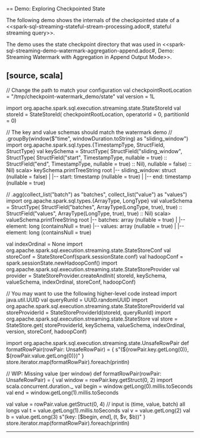 == Demo: Exploring Checkpointed State

The following demo shows the internals of the checkpointed state of a <<spark-sql-streaming-stateful-stream-processing.adoc#, stateful streaming query>>.

The demo uses the state checkpoint directory that was used in <<spark-sql-streaming-demo-watermark-aggregation-append.adoc#, Demo: Streaming Watermark with Aggregation in Append Output Mode>>.

[source, scala]
----
// Change the path to match your configuration
val checkpointRootLocation = "/tmp/checkpoint-watermark_demo/state"
val version = 1L

import org.apache.spark.sql.execution.streaming.state.StateStoreId
val storeId = StateStoreId(
  checkpointRootLocation,
  operatorId = 0,
  partitionId = 0)

// The key and value schemas should match the watermark demo
// .groupBy(window($"time", windowDuration.toString) as "sliding_window")
import org.apache.spark.sql.types.{TimestampType, StructField, StructType}
val keySchema = StructType(
  StructField("sliding_window",
    StructType(
      StructField("start", TimestampType, nullable = true) ::
      StructField("end", TimestampType, nullable = true) :: Nil),
    nullable = false) :: Nil)
scala> keySchema.printTreeString
root
 |-- sliding_window: struct (nullable = false)
 |    |-- start: timestamp (nullable = true)
 |    |-- end: timestamp (nullable = true)

// .agg(collect_list("batch") as "batches", collect_list("value") as "values")
import org.apache.spark.sql.types.{ArrayType, LongType}
val valueSchema = StructType(
  StructField("batches", ArrayType(LongType, true), true) ::
  StructField("values", ArrayType(LongType, true), true) :: Nil)
scala> valueSchema.printTreeString
root
 |-- batches: array (nullable = true)
 |    |-- element: long (containsNull = true)
 |-- values: array (nullable = true)
 |    |-- element: long (containsNull = true)

val indexOrdinal = None
import org.apache.spark.sql.execution.streaming.state.StateStoreConf
val storeConf = StateStoreConf(spark.sessionState.conf)
val hadoopConf = spark.sessionState.newHadoopConf()
import org.apache.spark.sql.execution.streaming.state.StateStoreProvider
val provider = StateStoreProvider.createAndInit(
  storeId, keySchema, valueSchema, indexOrdinal, storeConf, hadoopConf)

// You may want to use the following higher-level code instead
import java.util.UUID
val queryRunId = UUID.randomUUID
import org.apache.spark.sql.execution.streaming.state.StateStoreProviderId
val storeProviderId = StateStoreProviderId(storeId, queryRunId)
import org.apache.spark.sql.execution.streaming.state.StateStore
val store = StateStore.get(
  storeProviderId,
  keySchema,
  valueSchema,
  indexOrdinal,
  version,
  storeConf,
  hadoopConf)

import org.apache.spark.sql.execution.streaming.state.UnsafeRowPair
def formatRowPair(rowPair: UnsafeRowPair) = {
  s"(${rowPair.key.getLong(0)}, ${rowPair.value.getLong(0)})"
}
store.iterator.map(formatRowPair).foreach(println)

// WIP: Missing value (per window)
def formatRowPair(rowPair: UnsafeRowPair) = {
  val window = rowPair.key.getStruct(0, 2)
  import scala.concurrent.duration._
  val begin = window.getLong(0).millis.toSeconds
  val end = window.getLong(1).millis.toSeconds

  val value = rowPair.value.getStruct(0, 4)
  // input is (time, value, batch) all longs
  val t = value.getLong(1).millis.toSeconds
  val v = value.getLong(2)
  val b = value.getLong(3)
  s"(key: [$begin, $end], ($t, $v, $b))"
}
store.iterator.map(formatRowPair).foreach(println)

----
